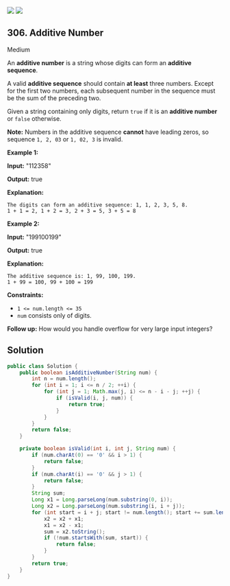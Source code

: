 [![](https://img.shields.io/github/stars/javadev/LeetCode-in-Java?label=Stars&style=flat-square)](https://github.com/javadev/LeetCode-in-Java)
[![](https://img.shields.io/github/forks/javadev/LeetCode-in-Java?label=Fork%20me%20on%20GitHub%20&style=flat-square)](https://github.com/javadev/LeetCode-in-Java/fork)

## 306\. Additive Number

Medium

An **additive number** is a string whose digits can form an **additive sequence**.

A valid **additive sequence** should contain **at least** three numbers. Except for the first two numbers, each subsequent number in the sequence must be the sum of the preceding two.

Given a string containing only digits, return `true` if it is an **additive number** or `false` otherwise.

**Note:** Numbers in the additive sequence **cannot** have leading zeros, so sequence `1, 2, 03` or `1, 02, 3` is invalid.

**Example 1:**

**Input:** "112358"

**Output:** true

**Explanation:**

    The digits can form an additive sequence: 1, 1, 2, 3, 5, 8.
    1 + 1 = 2, 1 + 2 = 3, 2 + 3 = 5, 3 + 5 = 8 

**Example 2:**

**Input:** "199100199"

**Output:** true

**Explanation:**

    The additive sequence is: 1, 99, 100, 199.
    1 + 99 = 100, 99 + 100 = 199 

**Constraints:**

*   `1 <= num.length <= 35`
*   `num` consists only of digits.

**Follow up:** How would you handle overflow for very large input integers?

## Solution

```java
public class Solution {
    public boolean isAdditiveNumber(String num) {
        int n = num.length();
        for (int i = 1; i <= n / 2; ++i) {
            for (int j = 1; Math.max(j, i) <= n - i - j; ++j) {
                if (isValid(i, j, num)) {
                    return true;
                }
            }
        }
        return false;
    }

    private boolean isValid(int i, int j, String num) {
        if (num.charAt(0) == '0' && i > 1) {
            return false;
        }
        if (num.charAt(i) == '0' && j > 1) {
            return false;
        }
        String sum;
        Long x1 = Long.parseLong(num.substring(0, i));
        Long x2 = Long.parseLong(num.substring(i, i + j));
        for (int start = i + j; start != num.length(); start += sum.length()) {
            x2 = x2 + x1;
            x1 = x2 - x1;
            sum = x2.toString();
            if (!num.startsWith(sum, start)) {
                return false;
            }
        }
        return true;
    }
}
```
